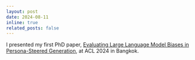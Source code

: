 ```yaml
---
layout: post
date: 2024-08-11
inline: true
related_posts: false
---
```

I presented my first PhD paper, [Evaluating Large Language Model Biases in Persona-Steered Generation](https://arxiv.org/abs/2405.20253), at ACL 2024 in Bangkok.
